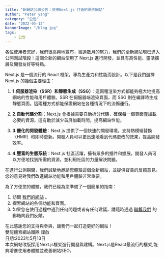 ```yaml
---
title: "新網站公測公告：使用Next.js 打造的現代網站"
author: "Peter yang"
category: "公告"
date: "2022-05-13"
bannerImage: "/blog.jpg"
tags:
    - 公告
---
```

各位使用者您好，我們很高興地宣布，經過數月的努力，我們的全新網站現已進入公開測試階段！這個全新的網站使用了 Next.js 進行開發，並具有高性能、靈活擴展及開發友好等特點。

Next.js 是一個流行的 React 框架，專為生產力和性能而設計。以下是我們選擇 Next.js 的幾個主要理由：

1. **1.伺服器渲染（SSR）和靜態生成（SSG）**：這兩種渲染方式都能夠極大地提高網站的性能和用戶體驗。SSR 在伺服器端渲染頁面，而 SSG 則在編譯時生成靜態頁面。這兩種方式都能保證網站在各種情況下的流暢運行。

2. **2.自動代碼分割**：Next.js 會根據需要自動拆分代碼，確保每一個頁面僅加載必要的資源。這有助於減少首屏加載時間，提高網站性能。

3. **3.優化的開發體驗**：Next.js 提供了一個快速的開發環境，支持熱模組替換（HMR）和即時更新。開發人員可以更迅速地看到代碼更改的效果，提高開發效率。

4. **4.豐富的生態系統**：Next.js 社區活躍，擁有眾多的插件和擴展。開發人員可以方便地找到所需的資源，並利用社區的力量解決問題。

在進行公測期間，我們誠摯地邀請您體驗這個全新網站，並提供寶貴的反饋意見。您的意見對我們改進網站功能和用戶體驗非常重要。

為了方便您的體驗，我們已經為您準備了一個簡單的指南：

1. 訪問 [我們的網站](https://next.ssangyongsports.org) 。
2. 探索網站的各個功能和頁面。
3. 如果您在使用過程中遇到任何問題或者有任何建議，請隨時通過 [聯繫我們](mailto:feedback@ssangyongsports.org) 的郵箱向我們反饋。

在此感謝您的支持與參與，讓我們一起打造更好的網站！
 <br> 雙龍體育網站團隊 謹啟
  <br>日期:2023年5月13日
  <br>本次網站改版採用Next.js框架進行開發與建構。Next.js是React最流行的框架,能夠增進使用者體驗並改善網站SEO。

